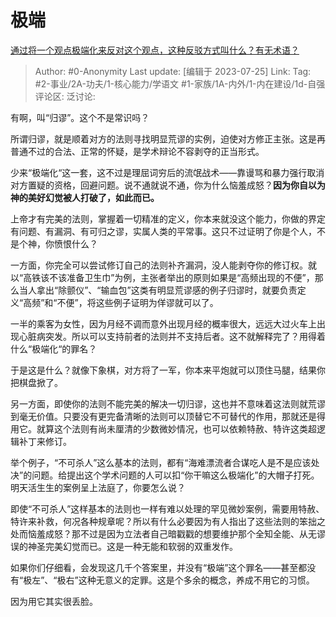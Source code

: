 # 极端
[通过将一个观点极端化来反对这个观点，这种反驳方式叫什么？有无术语？](https://www.zhihu.com/question/554206093/answer/2911183175)

> Author: #0-Anonymity
> Last update: [编辑于 2023-07-25]
> Link:
> Tag: #2-事业/2A-功夫/1-核心能力/学语文 #1-家族/1A-内外/1-内在建设/1d-自强
> 评论区:
> 泛讨论:

有啊，叫“归谬”。这个不是常识吗？

所谓归谬，就是顺着对方的法则寻找明显荒谬的实例，迫使对方修正主张。这是再普通不过的合法、正常的怀疑，是学术辩论不容剥夺的正当形式。

少来“极端化“这一套，这不过是理屈词穷后的流氓战术——靠谩骂和暴力强行取消对方置疑的资格，回避问题。说不通就说不通，你为什么恼羞成怒？**因为你自以为神的美好幻觉被人打破了，如此而已。**

上帝才有完美的法则，掌握着一切精准的定义，你本来就没这个能力，你做的界定有问题、有漏洞、有可归之谬，实属人类的平常事。这只不过证明了你是个人，不是个神，你愤恨什么？

一方面，你完全可以尝试修订自己的法则补齐漏洞，没人能剥夺你的修订权。就以“高铁该不该准备卫生巾”为例，主张者举出的原则如果是“高频出现的不便”，那么当人拿出“除颤仪”、“输血包”这类有明显荒谬感的例子归谬时，就要负责定义“高频”和“不便”，将这些例子证明为佯谬就可以了。

一半的乘客为女性，因为月经不调而意外出现月经的概率很大，远远大过火车上出现心脏病突发。所以可以支持前者的法则并不支持后者。这不就解释完了？用得着什么“极端化“的罪名？

于是这是什么？就像下象棋，对方将了一军，你本来平炮就可以顶住马腿，结果你把棋盘掀了。

另一方面，即使你的法则不能完美的解决一切归谬，这也并不意味着这法则就荒谬到毫无价值。只要没有更完备清晰的法则可以顶替它不可替代的作用，那就还是得用它。就算这个法则有尚未厘清的少数微妙情况，也可以依赖特赦、特许这类超逻辑补丁来修订。

举个例子，“不可杀人”这么基本的法则，都有“海难漂流者合谋吃人是不是应该处决”的问题。给提出这个学术问题的人可以扣“你干嘛这么极端化”的大帽子打死。明天活生生的案例呈上法庭了，你要怎么说？

即使“不可杀人”这样基本的法则也一样有难以处理的罕见微妙案例，需要用特赦、特许来补救，何况各种规章呢？所以有什么必要因为有人指出了这些法则的笨拙之处而恼羞成怒？那不过是因为立法者自己暗戳戳的想要维护那个全知全能、从无谬误的神圣完美幻觉而已。这是一种无能和软弱的双重发作。

如果你们仔细看，会发现这几千个答案里，并没有“极端”这个罪名——甚至都没有“极左”、“极右”这种无意义的定罪。这是个多余的概念，养成不用它的习惯。

因为用它其实很丢脸。